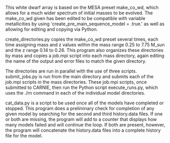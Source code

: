 This white dwarf array is based on the MESA preset make_co_wd, which allows for a much wider spectrum of initial masses to be evolved. The make_co_wd given has been edited to be compatible with variable metallicities by using 'create_pre_main_sequence_model = .true.' as well as allowing for editing and copying via Python.

create_directories.py copies the make_co_wd preset several times, each time assigning mass and z values within the mass range 0.25 to 7.75 M_sun and the z range 0.14 to 0.26. This program also organizes these directories by mass and copies a job.mpi script into each mass directory, again editing the name of the output and error files to match the given directory.

The directories are run in parallel with the use of three scripts. submit_jobs.py is run from the main directory and submits each of the job.mpi scripts in the mass directories. These job.mpi scripts, once submitted to CARNIE, then run the Python script execute_runs.py, which uses the ./rn command in each of the individual model directories.

cat_data.py is a script to be used once all of the models have completed or stopped. This program does a preliminary check for completion of any given model by searching for the second and third history.data files. If one or both are missing, the program will add to a counter that displays how many models failed and will continue the loop. If both are present, however, the program will concatenate the history.data files into a complete history file for the model.
